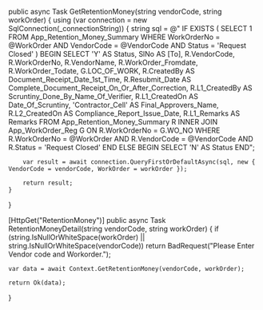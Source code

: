 public async Task<dynamic> GetRetentionMoney(string vendorCode, string workOrder)
{
    using (var connection = new SqlConnection(_connectionString))
    {
        string sql = @" 
        IF EXISTS (
            SELECT 1 
            FROM App_Retention_Money_Summary 
            WHERE WorkOrderNo = @WorkOrder AND VendorCode = @VendorCode AND Status = 'Request Closed'
        )
        BEGIN
            SELECT 'Y' AS Status,
                   SlNo AS [To],
                   R.VendorCode,
                   R.WorkOrderNo,
                   R.VendorName,
                   R.WorkOrder_Fromdate,
                   R.WorkOrder_Todate,
                   G.LOC_OF_WORK,
                   R.CreatedBy AS Document_Receipt_Date_1st_Time,
                   R.Resubmit_Date AS Complete_Document_Receipt_On_Or_After_Correction,
                   R.L1_CreatedBy AS Scruntiny_Done_By_Name_Of_Verifier,
                   R.L1_CreatedOn AS Date_Of_Scruntiny,
                   'Contractor_Cell' AS Final_Approvers_Name,
                   R.L2_CreatedOn AS Compliance_Report_Issue_Date,
                   R.L1_Remarks AS Remarks
            FROM App_Retention_Money_Summary R
            INNER JOIN App_WorkOrder_Reg G ON R.WorkOrderNo = G.WO_NO
            WHERE R.WorkOrderNo = @WorkOrder AND R.VendorCode = @VendorCode AND R.Status = 'Request Closed'
        END
        ELSE
        BEGIN
            SELECT 'N' AS Status
        END";

        var result = await connection.QueryFirstOrDefaultAsync(sql, new { VendorCode = vendorCode, WorkOrder = workOrder });

        return result;
    }
}


[HttpGet("RetentionMoney")]
public async Task<IActionResult> RetentionMoneyDetail(string vendorCode, string workOrder)
{
    if (string.IsNullOrWhiteSpace(workOrder) || string.IsNullOrWhiteSpace(vendorCode))
        return BadRequest("Please Enter Vendor code and Workorder.");

    var data = await Context.GetRetentionMoney(vendorCode, workOrder);

    return Ok(data);
}




